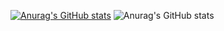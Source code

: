 [![Anurag's GitHub stats](https://github-readme-stats.vercel.app/api?username=LingBrian)](https://github.com/anuraghazra/github-readme-stats)
![Anurag's GitHub stats](https://github-readme-stats.vercel.app/api?username=LingBrian&count_private=true)
<!--
**LingBrian/LingBrian** is a ✨ _special_ ✨ repository because its `README.md` (this file) appears on your GitHub profile.

Here are some ideas to get you started:

- 🔭 I’m currently working on ...
- 🌱 I’m currently learning ...
- 👯 I’m looking to collaborate on ...
- 🤔 I’m looking for help with ...
- 💬 Ask me about ...
- 📫 How to reach me: ...
- 😄 Pronouns: ...
- ⚡ Fun fact: ...
-->
